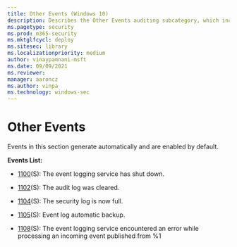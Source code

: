 ```yaml
---
title: Other Events (Windows 10)
description: Describes the Other Events auditing subcategory, which includes events that are generated automatically and enabled by default.
ms.pagetype: security
ms.prod: m365-security
ms.mktglfcycl: deploy
ms.sitesec: library
ms.localizationpriority: medium
author: vinaypamnani-msft
ms.date: 09/09/2021
ms.reviewer: 
manager: aaroncz
ms.author: vinpa
ms.technology: windows-sec
---
```


# Other Events


Events in this section generate automatically and are enabled by default.

**Events List:**

-   [1100](event-1100.md)(S): The event logging service has shut down.

-   [1102](event-1102.md)(S): The audit log was cleared.

-   [1104](event-1104.md)(S): The security log is now full.

-   [1105](event-1105.md)(S): Event log automatic backup.

-   [1108](event-1108.md)(S): The event logging service encountered an error while processing an incoming event published from %1

